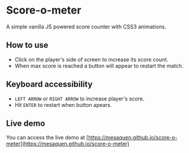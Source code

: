 # Score-o-meter

A simple vanilla JS powered score counter with CSS3 animations.

## How to use

- Click on the player's side of screen to increase its score count.
- When max score is reached a button will appear to restart the match.

## Keyboard accessibility

- `LEFT ARROW` or `RIGHT ARROW` to increase player's score.
- Hit `ENTER` to restart when button apears.

## Live demo

You can access the live demo at [https://mesaquen.github.io/score-o-meter](https://mesaquen.github.io/score-o-meter)
